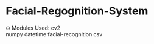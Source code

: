 # Facial-Regognition-System
⊙ Modules Used: cv2   
              numpy
              datetime
              facial-recognition
              csv
  
